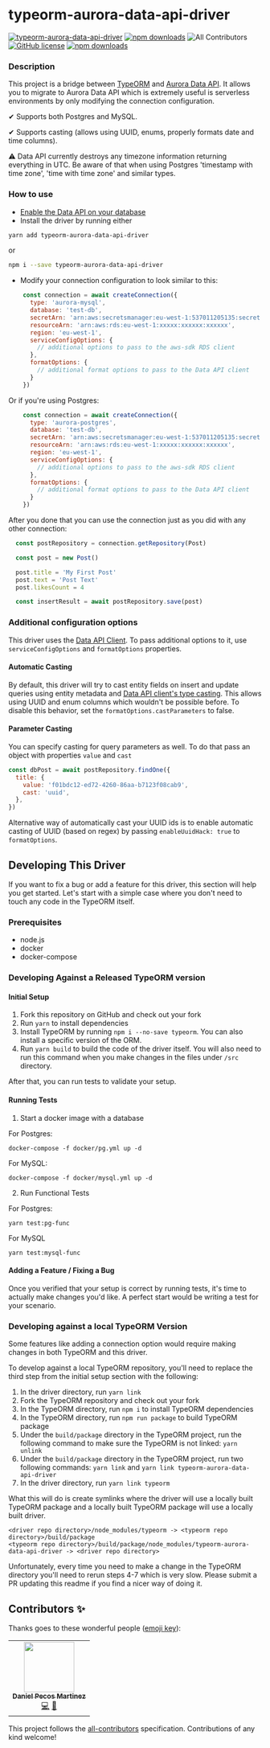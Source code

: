 # typeorm-aurora-data-api-driver
<!-- ALL-CONTRIBUTORS-BADGE:START - Do not remove or modify this section -->
[badge-all-contributors]: https://img.shields.io/badge/all_contributors-1-orange.svg
<!-- ALL-CONTRIBUTORS-BADGE:END -->
[![typeorm-aurora-data-api-driver](https://circleci.com/gh/ArsenyYankovsky/typeorm-aurora-data-api-driver.svg?style=shield)](https://app.circleci.com/pipelines/github/ArsenyYankovsky/typeorm-aurora-data-api-driver)
[![npm downloads](https://img.shields.io/npm/dw/typeorm-aurora-data-api-driver)](https://www.npmjs.com/package/typeorm-aurora-data-api-driver)
![All Contributors][badge-all-contributors]
[![GitHub license](https://img.shields.io/badge/license-MIT-blue.svg)](https://github.com/ArsenyYankovsky/typeorm-aurora-data-api-driver/blob/master/LICENSE)
[![npm downloads](https://img.shields.io/bundlephobia/minzip/typeorm-aurora-data-api-driver)](https://www.npmjs.com/package/typeorm-aurora-data-api-driver)

### Description

This project is a bridge between [TypeORM](https://typeorm.io/#/) and [Aurora Data API](https://docs.aws.amazon.com/AmazonRDS/latest/AuroraUserGuide/data-api.html). It allows you to migrate to Aurora Data API which is extremely useful is serverless environments by only modifying the connection configuration. 

✔ Supports both Postgres and MySQL.

✔ Supports casting (allows using UUID, enums, properly formats date and time columns).

⚠ Data API currently destroys any timezone information returning everything in UTC. Be aware of that when using Postgres 'timestamp with time zone', 'time with time zone' and similar types.

### How to use

- [Enable the Data API on your database](https://docs.aws.amazon.com/AmazonRDS/latest/AuroraUserGuide/data-api.html)
- Install the driver by running either
```bash
yarn add typeorm-aurora-data-api-driver
```
or
```bash
npm i --save typeorm-aurora-data-api-driver
````

- Modify your connection configuration to look similar to this:

```js
    const connection = await createConnection({
      type: 'aurora-mysql',
      database: 'test-db',
      secretArn: 'arn:aws:secretsmanager:eu-west-1:537011205135:secret:xxxxxx/xxxxxx/xxxxxx',
      resourceArn: 'arn:aws:rds:eu-west-1:xxxxx:xxxxxx:xxxxxx',
      region: 'eu-west-1',
      serviceConfigOptions: {
        // additional options to pass to the aws-sdk RDS client
      },
      formatOptions: {
        // additional format options to pass to the Data API client
      }
    })
```

Or if you're using Postgres:


```js
    const connection = await createConnection({
      type: 'aurora-postgres',
      database: 'test-db',
      secretArn: 'arn:aws:secretsmanager:eu-west-1:537011205135:secret:xxxxxx/xxxxxx/xxxxxx',
      resourceArn: 'arn:aws:rds:eu-west-1:xxxxx:xxxxxx:xxxxxx',
      region: 'eu-west-1',
      serviceConfigOptions: {
        // additional options to pass to the aws-sdk RDS client
      },
      formatOptions: {
        // additional format options to pass to the Data API client
      }
    })
```

After you done that you can use the connection just as you did with any other connection:

```js
  const postRepository = connection.getRepository(Post)

  const post = new Post()

  post.title = 'My First Post'
  post.text = 'Post Text'
  post.likesCount = 4

  const insertResult = await postRepository.save(post)
```


### Additional configuration options

This driver uses the [Data API Client](https://github.com/jeremydaly/data-api-client). To pass additional options to it, use `serviceConfigOptions` and `formatOptions` properties.

#### Automatic Casting

By default, this driver will try to cast entity fields on insert and update queries using entity metadata and [Data API client's type casting](https://github.com/jeremydaly/data-api-client#type-casting).
This allows using UUID and enum columns which wouldn't be possible before. To disable this behavior, set the `formatOptions.castParameters` to false.

#### Parameter Casting

You can specify casting for query parameters as well. To do that pass an object with properties `value` and `cast`

```js
const dbPost = await postRepository.findOne({
  title: {
    value: 'f01bdc12-ed72-4260-86aa-b7123f08cab9',
    cast: 'uuid',
  },
})
```

Alternative way of automatically cast your UUID ids is to enable automatic casting of UUID (based on regex) by passing `enableUuidHack: true` to `formatOptions`.

## Developing This Driver

If you want to fix a bug or add a feature for this driver, this section will help you get started.
Let's start with a simple case where you don't need to touch any code in the TypeORM itself.

### Prerequisites

- node.js
- docker
- docker-compose

### Developing Against a Released TypeORM version

#### Initial Setup

1. Fork this repository on GitHub and check out your fork 
2. Run `yarn` to install dependencies
3. Install TypeORM by running `npm i --no-save typeorm`. You can also install a specific version of the ORM.
4. Run `yarn build` to build the code of the driver itself. You will also need to run this command when you make changes in the files under `/src` directory.

After that, you can run tests to validate your setup.

#### Running Tests

1. Start a docker image with a database

For Postgres:
  
```shell
docker-compose -f docker/pg.yml up -d
```

For MySQL:
  
```shell
docker-compose -f docker/mysql.yml up -d
```

2. Run Functional Tests

For Postgres:

```shell
yarn test:pg-func
```

For MySQL

```shell
yarn test:mysql-func
```

#### Adding a Feature / Fixing a Bug

Once you verified that your setup is correct by running tests, it's time to actually make changes you'd like.
A perfect start would be writing a test for your scenario. 

### Developing against a local TypeORM Version

Some features like adding a connection option would require making changes in both TypeORM 
and this driver.

To develop against a local TypeORM repository, you'll need to replace 
the third step from the initial setup section with the following:

1. In the driver directory, run `yarn link`
2. Fork the TypeORM repository and check out your fork
3. In the TypeORM directory, run `npm i` to install TypeORM dependencies
4. In the TypeORM directory, run `npm run package` to build TypeORM package
5. Under the `build/package` directory in the TypeORM project, run the following command to make sure the TypeORM is not linked: `yarn unlink`
6. Under the `build/package` directory in the TypeORM project, run two following commands: `yarn link` and `yarn link typeorm-aurora-data-api-driver`
7. In the driver directory, run `yarn link typeorm`

What this will do is create symlinks where the driver will use a locally built TypeORM package and a locally built TypeORM package will use a locally built driver.

```
<driver repo directory>/node_modules/typeorm -> <typeorm repo directory>/build/package
<typeorm repo directory>/build/package/node_modules/typeorm-aurora-data-api-driver -> <driver repo directory>
```

Unfortunately, every time you need to make a change in the TypeORM directory you'll need to rerun steps 
4-7 which is very slow. Please submit a PR updating this readme if you find a nicer way of doing it.

## Contributors ✨

Thanks goes to these wonderful people ([emoji key](https://allcontributors.org/docs/en/emoji-key)):

<!-- ALL-CONTRIBUTORS-LIST:START - Do not remove or modify this section -->
<!-- prettier-ignore-start -->
<!-- markdownlint-disable -->
<table>
  <tr>
    <td align="center"><a href="https://danielpecos.com"><img src="https://avatars.githubusercontent.com/u/584298?v=4?s=100" width="100px;" alt=""/><br /><sub><b>Daniel Pecos Martinez</b></sub></a><br /><a href="https://github.com/ArsenyYankovsky/typeorm-aurora-data-api-driver/commits?author=dpecos" title="Code">💻</a> <a href="https://github.com/ArsenyYankovsky/typeorm-aurora-data-api-driver/issues?q=author%3Adpecos" title="Bug reports">🐛</a></td>
  </tr>
</table>

<!-- markdownlint-restore -->
<!-- prettier-ignore-end -->

<!-- ALL-CONTRIBUTORS-LIST:END -->

This project follows the [all-contributors](https://github.com/all-contributors/all-contributors) specification. Contributions of any kind welcome!
